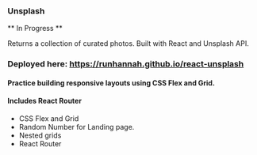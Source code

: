### Unsplash

** In Progress **

Returns a collection of curated photos. Built with React and Unsplash API.

### Deployed here: https://runhannah.github.io/react-unsplash

#### Practice building responsive layouts using CSS Flex and Grid.

#### Includes React Router

- CSS Flex and Grid
- Random Number for Landing page.
- Nested grids
- React Router
